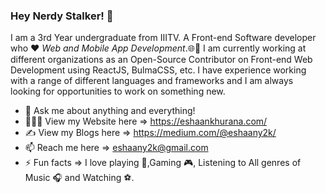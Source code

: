 ### Hey Nerdy Stalker! 👋

I am a 3rd Year undergraduate from IIITV. A Front-end Software developer who :heart: *Web and Mobile App Development*.🌐📲 I am currently working at different organizations as an Open-Source Contributor on Front-end Web Development using ReactJS, BulmaCSS, etc. I have experience working with a range of different languages and frameworks and I am always looking for opportunities to work on something new.

- 💬 Ask me about anything and everything! 
- 👨🏻‍💻 View my Website here => https://eshaankhurana.com/ 
- ✍ View my Blogs here => https://medium.com/@eshaany2k/ 
- 📫 Reach me here => eshaany2k@gmail.com 
- ⚡ Fun facts => I love playing 🎸,Gaming 🎮, Listening to All genres of Music 🎧 and Watching ⚽. 
